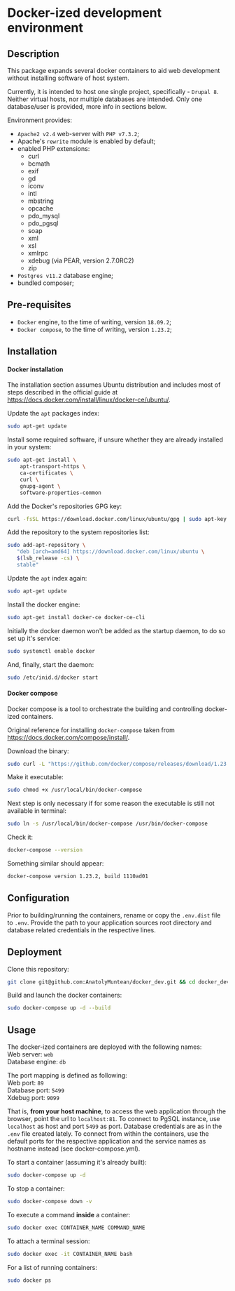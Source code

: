 Docker-ized development environment
===

Description
---
This package expands several docker containers to aid
web development without installing software of host system.

Currently, it is intended to host one single project,
specifically - `Drupal 8`.
Neither virtual hosts, nor multiple databases are intended.
Only one database/user is provided, more info in sections
below.

Environment provides:
- `Apache2 v2.4` web-server with `PHP v7.3.2`;
- Apache's `rewrite` module is enabled by default;
- enabled PHP extensions:
    - curl
    - bcmath
    - exif
    - gd
    - iconv
    - intl
    - mbstring
    - opcache
    - pdo_mysql
    - pdo_pgsql
    - soap
    - xml
    - xsl
    - xmlrpc
    - xdebug (via PEAR, version 2.7.0RC2)
    - zip
- `Postgres v11.2` database engine;
- bundled composer;

Pre-requisites
---
- `Docker` engine, to the time of writing, version `18.09.2`;
- `Docker compose`, to the time of writing, version `1.23.2`;

Installation
---
#### Docker installation
The installation section assumes Ubuntu distribution and
includes most of steps described in the official guide
at https://docs.docker.com/install/linux/docker-ce/ubuntu/.

Update the `apt` packages index:
```bash
sudo apt-get update
```

Install some required software, if unsure
whether they are already installed in your system:
```bash
sudo apt-get install \
    apt-transport-https \
    ca-certificates \
    curl \
    gnupg-agent \
    software-properties-common
```

Add the Docker's repositories GPG key:
```bash
curl -fsSL https://download.docker.com/linux/ubuntu/gpg | sudo apt-key add -
```

Add the repository to the system repositories list:
```bash
sudo add-apt-repository \
   "deb [arch=amd64] https://download.docker.com/linux/ubuntu \
   $(lsb_release -cs) \
   stable"
```

Update the `apt` index again:
```bash
sudo apt-get update
```

Install the docker engine:
```bash
sudo apt-get install docker-ce docker-ce-cli
```

Initially the docker daemon won't be added as the
startup daemon, to do so set up it's service:
```bash
sudo systemctl enable docker
```

And, finally, start the daemon:
```bash
sudo /etc/inid.d/docker start
```

#### Docker compose
Docker compose is a tool to orchestrate the building and
controlling docker-ized containers.

Original reference for installing `docker-compose` taken
from https://docs.docker.com/compose/install/.

Download the binary:
```bash
sudo curl -L "https://github.com/docker/compose/releases/download/1.23.2/docker-compose-$(uname -s)-$(uname -m)" -o /usr/local/bin/docker-compose
```

Make it executable:
```bash
sudo chmod +x /usr/local/bin/docker-compose
```

Next step is only necessary if for some reason the executable
is still not available in terminal:
```bash
sudo ln -s /usr/local/bin/docker-compose /usr/bin/docker-compose
```

Check it:
```bash
docker-compose --version
```

Something similar should appear:
```bash
docker-compose version 1.23.2, build 1110ad01
```

Configuration
---
Prior to building/running the containers, rename or copy 
the `.env.dist` file to `.env`. Provide the path to your 
application sources root directory and database related
credentials in the respective lines.

Deployment
---
Clone this repository:
```bash
git clone git@github.com:AnatolyMuntean/docker_dev.git && cd docker_dev
```

Build and launch the docker containers:
```bash
sudo docker-compose up -d --build
```

Usage
---
The docker-ized containers are deployed with the following
names:  
Web server: `web`  
Database engine: `db`

The port mapping is defined as following:  
Web port: `89`  
Database port: `5499`  
Xdebug port: `9099` 

That is, **from your host machine**,
to access the web application through the browser,
point the url to `localhost:81`.
To connect to PgSQL instance, use `localhost` as host
and port `5499` as port. Database credentials are as in
the `.env` file created lately.
To connect from within the containers, use the default
ports for the respective application and the service names
as hostname instead (see docker-compose.yml).

To start a container (assuming it's already built):
```bash
sudo docker-compose up -d
```

To stop a container:
```bash
sudo docker-compose down -v
```

To execute a command **inside** a container:
```bash
sudo docker exec CONTAINER_NAME COMMAND_NAME
```

To attach a terminal session:
```bash
sudo docker exec -it CONTAINER_NAME bash
```

For a list of running containers:
```bash
sudo docker ps
```
